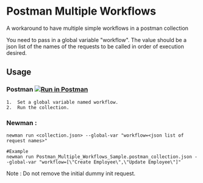 # Postman Multiple Workflows
A workaround to have multiple simple workflows in a postman collection

You need to pass in a global variable "workflow". The value should be a json list of the names of the requests to be called in order of execution desired.

## Usage

### Postman [![Run in Postman](https://run.pstmn.io/button.svg)](https://app.getpostman.com/run-collection/6c8152b713ada712325c)
	1.	Set a global variable named workflow.
	2.	Run the collection.

### Newman :
```
newman run <collection.json> --global-var "workflow=<json list of request names>"

#Example
newman run Postman_Multiple_Workflows_Sample.postman_collection.json --global-var "workflow=[\"Create Employee\",\"Update Employee\"]"
```





Note : Do not remove the initial dummy init request.
